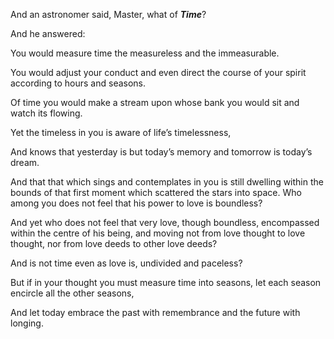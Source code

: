 And an astronomer said, Master, what of **_Time_**?

And he answered:

You would measure time the measureless and the immeasurable.

You would adjust your conduct and even direct the course of your spirit according to hours and seasons.

Of time you would make a stream upon whose bank you would sit and watch its flowing.

Yet the timeless in you is aware of life’s timelessness,

And knows that yesterday is but today’s memory and tomorrow is today’s dream.

And that that which sings and contemplates in you is still dwelling within the bounds of that first moment which scattered the stars into space. Who among you does not feel that his power to love is boundless?

And yet who does not feel that very love, though boundless, encompassed within the centre of his being, and moving not from love thought to love thought, nor from love deeds to other love deeds?

And is not time even as love is, undivided and paceless?

But if in your thought you must measure time into seasons, let each season encircle all the other seasons,

And let today embrace the past with remembrance and the future with longing.